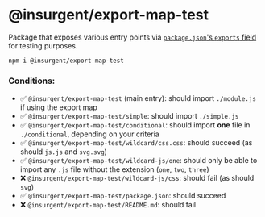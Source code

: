# @insurgent/export-map-test

Package that exposes various entry points via [`package.json`'s `exports` field](https://nodejs.org/api/packages.html#packages_package_entry_points) for testing purposes.

```shell
npm i @insurgent/export-map-test
```

### Conditions:

- ✅ `@insurgent/export-map-test` (main entry): should import `./module.js` if using the export map
- ✅ `@insurgent/export-map-test/simple`: should import `./simple.js`
- ✅ `@insurgent/export-map-test/conditional`: should import **one** file in `./conditional`, depending on your criteria
- ✅ `@insurgent/export-map-test/wildcard/css.css`: should succeed (as should `js.js` and `svg.svg`)
- ✅ `@insurgent/export-map-test/wildcard-js/one`: should only be able to import any `.js` file without the extension (`one`, `two`, `three`)
- ❌ `@insurgent/export-map-test/wildcard-js/css`: should fail (as should `svg`)
- ✅ `@insurgent/export-map-test/package.json`: should succeed
- ❌ `@insurgent/export-map-test/README.md`: should fail
